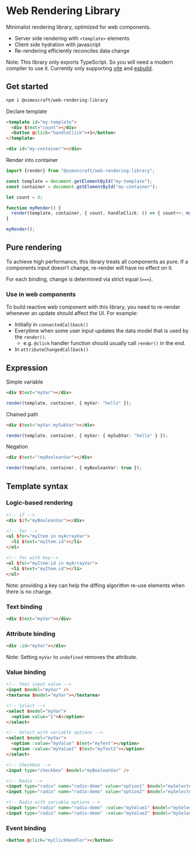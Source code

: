 # Web Rendering Library

Minimalist rendering library, optimized for web components.

- Server side rendering with `<template>` elements
- Client side hydration with javascript
- Re-rendering efficiently reconciles data change

Note: This library only exports TypeScript. So you will need a modern compiler to use it. Currently only supporting [vite](https://vitejs.dev/) and [esbuild](https://esbuild.github.io/).

## Get started

```sh
npm i @osmoscraft/web-rendering-library
```

Declare template

```html
<template id="my-template">
  <div $text="count"></div>
  <button @click="handleClick">+1</button>
</template>

<div id="my-container"></div>
```

Render into container

```TypeScript
import {render} from "@osmoscraft/web-rendering-library";

const template = document.getElementById("my-template");
const container = document.getElementById("my-container");

let count = 0;

function myRender() {
  render(template, container, { count, handleClick: () => { count++; myRender(); });
}

myRender();

```

## Pure rendering

To achieve high performance, this library treats all components as pure. If a components input doesn't change, re-render will have no effect on it.

For each binding, change is determined via strict equal (`===`).

### Use in web components

To build reactive web component with this library, you need to re-render whenever an update should affect the UI. For example:

- Initially in `connectedCallback()`
- Everytime when some user input updates the data model that is used by the `render()`.
  - e.g. `@click` handler function should usually call `render()` in the end.
- In `attributeChangedCallback()`

## Expression

Simple variable

```html
<div $text="myVar"></div>
```

```TypeScript
render(template, container, { myVar: "hello" });
```

Chained path

```html
<div $text="myVar.mySubVar"></div>
```

```TypeScript
render(template, container, { myVar: { mySubVar: "hello" } });
```

Negation

```html
<div $text="!myBooleanVar"></div>
```

```TypeScript
render(template, container, { myBooleanVar: true });
```

## Template syntax

### Logic-based rendering

```html
<!-- if -->
<div $if="myBooleanVar"></div>

<!-- for -->
<ul $for="myItem in myArrayVar">
  <li $text="myItem.id"></li>
</ul>

<!-- for with key-->
<ul $for="myItem:id in myArrayVar">
  <li $text="myItem.id"></li>
</ul>
```

Note: providing a key can help the diffing algorithm re-use elements when there is no change.

### Text binding

```html
<div $text="myVar"></div>
```

### Attribute binding

```html
<div :id="myVar"></div>
```

Note: Setting `myVar` to `undefined` removes the attribute.

### Value binding

```html
<!-- Text input value -->
<input $model="myVar" />
<textarea $model="myVar"></textarea>

<!-- Select -->
<select $model="myVar">
  <option value="1">A</option>
</select>

<!-- Select with variable options -->
<select $model="myVar">
  <option :value="myValue" $text="myText"></option>
  <option :value="myValue2" $text="myText2"></option>
</select>

<!-- Checkbox -->
<input type="checkbox" $model="myBooleanVar" />

<!-- Radio -->
<input type="radio" name="radio-demo" value="option1" $model="mySelectedValue" />
<input type="radio" name="radio-demo" value="option2" $model="mySelectedValue" />

<!-- Radio with variable options -->
<input type="radio" name="radio-demo" :value="myValue1" $model="mySelectedValue" />
<input type="radio" name="radio-demo" :value="myValue2" $model="mySelectedValue" />
```

### Event binding

```html
<button @click="myClickHandler"></button>
```
